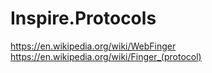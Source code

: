 # Inspire.Protocols
https://en.wikipedia.org/wiki/WebFinger https://en.wikipedia.org/wiki/Finger_(protocol)
